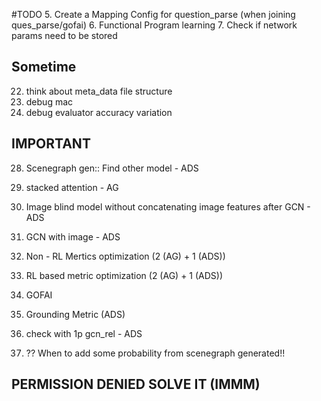 #TODO
5. Create a Mapping Config for question_parse (when joining ques_parse/gofai)
6. Functional Program learning
7. Check if network params need to be stored


## Sometime
22. think about meta_data file structure
32. debug mac
33. debug evaluator accuracy variation



## IMPORTANT
28. Scenegraph gen:: Find other model - ADS
31. stacked attention - AG
34. Image blind model without concatenating image features after GCN - ADS
35. GCN with image - ADS
36. Non - RL Mertics optimization (2 (AG) + 1 (ADS))
37. RL based metric optimization (2 (AG) + 1 (ADS))
38. GOFAI
39. Grounding Metric (ADS)
41. check with 1p gcn_rel - ADS

40. ?? When to add some probability from scenegraph generated!!
## PERMISSION DENIED SOLVE IT (IMMM)